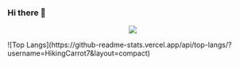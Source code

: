 ### Hi there 👋

<p align="center">
  <img src="https://github-readme-stats.vercel.app/api?username=HikingCarrot7&show_icons=true_color=fff&icon_color=79ff97&text_color=9f9f9f&bg_color=151515">
</p>
![Top Langs](https://github-readme-stats.vercel.app/api/top-langs/?username=HikingCarrot7&layout=compact)
<!--
**HikingCarrot7/HikingCarrot7** is a ✨ _special_ ✨ repository because its `README.md` (this file) appears on your GitHub profile.

Here are some ideas to get you started:

- 🔭 I’m currently working on ...
- 🌱 I’m currently learning ...
- 👯 I’m looking to collaborate on ...
- 🤔 I’m looking for help with ...
- 💬 Ask me about ...
- 📫 How to reach me: ...
- 😄 Pronouns: ...
- ⚡ Fun fact: ...
-->
